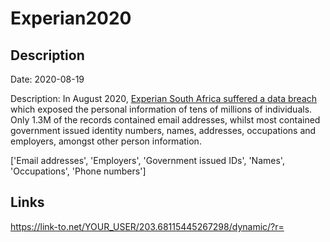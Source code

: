 # Experian2020

## Description

Date: 2020-08-19

Description:
In August 2020, <a href="https://www.iafrikan.com/2020/09/01/experian-data-breach-database-public-data-information-south-africa/" target="_blank" rel="noopener">Experian South Africa suffered a data breach</a> which exposed the personal information of tens of millions of individuals. Only 1.3M of the records contained email addresses, whilst most contained government issued identity numbers, names, addresses, occupations and employers, amongst other person information.


['Email addresses', 'Employers', 'Government issued IDs', 'Names', 'Occupations', 'Phone numbers']

## Links

https://link-to.net/YOUR_USER/203.68115445267298/dynamic/?r=
